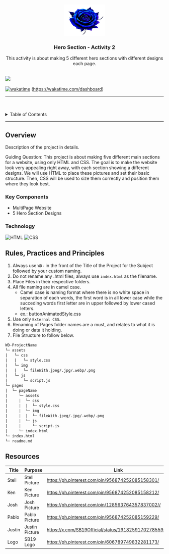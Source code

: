 <a name="readme-top">

<br/>

<br />
<div align="center">
  <a href="https://github.com/Eminapascual-03/">
    <img src="./assets/img/blue rose.png" alt="blue rose" width="130" height="100">
  </a>
  <h3 align="center">Hero Section - Activity 2</h3>
</div>
<div align="center">
  This activity is about making 5 different hero sections with different designs each page.
</div>

<br />

![](https://visit-counter.vercel.app/counter.png?page=Eminapascual-03/WD-Seatwork-2)

[![wakatime](https://wakatime.com/badge/user/018dd99a-4985-4f98-8216-6ca6fe2ce0f8/project/63501637-9a31-42f0-960d-4d0ab47977f8.svg)](https://wakatime.com/badge/user/018dd99a-4985-4f98-8216-6ca6fe2ce0f8/project/63501637-9a31-42f0-960d-4d0ab47977f8)
(https://wakatime.com/dashboard) 

---

<br />
<br />

<!-- TODO: If you want to add more layers for your readme -->
<details>
  <summary>Table of Contents</summary>
  <ol>
    <li>
      <a href="#overview">Overview</a>
      <ol>
        <li>
          <a href="#key-components">Key Components</a>
        </li>
        <li>
          <a href="#technology">Technology</a>
        </li>
      </ol>
    </li>
    <li>
      <a href="#rule,-practices-and-principles">Rules, Practices and Principles</a>
    </li>
    <li>
      <a href="#resources">Resources</a>
    </li>
  </ol>
</details>

---

## Overview
<!-- The following are just sample -->
Description of the project in details.

Guiding Question:
This project is about making five different main sections for a website, using only HTML and CSS. The goal is to make the website look very appealing right away, with each section showing a different designs. We will use HTML to place these pictures and set their basic structure. Then, CSS will be used to size them correctly and position them where they look best. 

### Key Components
<!-- The following are just sample -->
- MultiPage Website
- 5 Hero Section Designs

### Technology
![HTML](https://img.shields.io/badge/HTML-E34F26?style=for-the-badge&logo=html5&logoColor=white)
![CSS](https://img.shields.io/badge/CSS-1572B6?style=for-the-badge&logo=css3&logoColor=white)

## Rules, Practices and Principles
1. Always use `WD-` in the front of the Title of the Project for the Subject followed by your custom naming.
2. Do not rename any .html files; always use `index.html` as the filename.
3. Place Files in their respective folders.
4. All file naming are in camel case.
   - Camel case is naming format where there is no white space in separation of each words, the first word is in all lower case while the succeding words first letter are in upper followed by lower cased letters.
   - ex.: buttonAnimatedStyle.css
5. Use only `External CSS`.
6. Renaming of Pages folder names are a must, and relates to what it is doing or data it holding.
7. File Structure to follow below.

```
WD-ProjectName
└─ assets
|   └─ css
|   |   └─ style.css
|   └─ img
|   |   └─ fileWith.jpeg/.jpg/.webp/.png
|   └─ js
|       └─ script.js
└─ pages
|  └─ pageName
|     └─ assets
|     |  └─ css
|     |  |  └─ style.css
|     |  └─ img
|     |  |  └─ fileWith.jpeg/.jpg/.webp/.png
|     |  └─ js
|     |     └─ script.js
|     └─ index.html
└─ index.html
└─ readme.md
```

## Resources

| Title | Purpose | Link |
|-|-|-|
| Stell | Stell Picture | https://ph.pinterest.com/pin/956874252085158301/ |
| Ken | Ken Picture | https://ph.pinterest.com/pin/956874252085158212/ |
| Josh | Josh Picture | https://ph.pinterest.com/pin/128563764357837002// |
| Pablo | Pablo Picture | https://ph.pinterest.com/pin/956874252085159229/ |
| Justin | Justin Picture | https://x.com/SB19Official/status/1918259170278559857/photo/2 |
| Logo | SB19 Logo | https://ph.pinterest.com/pin/606789749832281173/ |

